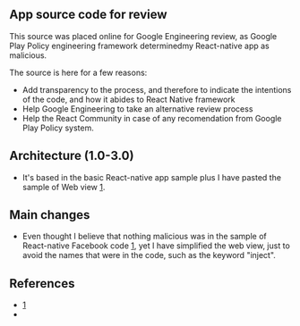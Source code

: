 ## App source code for review

This source was placed online for Google Engineering review, as Google Play Policy engineering framework determinedmy React-native app as malicious. 

The source is here for a few reasons: 

* Add transparency to the process, and therefore to indicate the intentions of the code, and how it abides to React Native framework
* Help Google Engineering to take an alternative review process 
* Help the React Community in case of any recomendation from Google Play Policy system. 

## Architecture (1.0-3.0)

* It's based in the basic React-native app sample plus I have pasted the sample of Web view [1](https://github.com/facebook/react-native/blob/master/Examples/UIExplorer/js/WebViewExample.js). 

## Main changes

* Even thought I believe that nothing malicious was in the sample of React-native Facebook code [1](https://github.com/facebook/react-native/blob/master/Examples/UIExplorer/js/WebViewExample.js), yet I have simplified the web view, just to avoid the names that were in the code, such as the keyword "inject". 

## References 

* [1](https://github.com/facebook/react-native/blob/master/Examples/UIExplorer/js/WebViewExample.js)
* 
